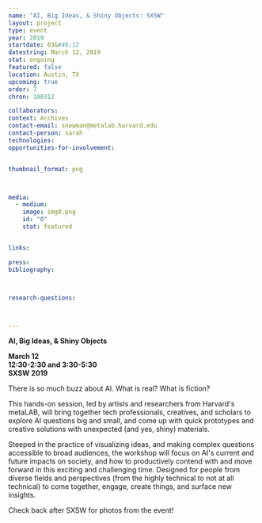 ```yaml
---
name: "AI, Big Ideas, & Shiny Objects: SXSW"
layout: project
type: event
year: 2019
startdate: 03&#46;12
datestring: March 12, 2019
stat: ongoing
featured: false
location: Austin, TX
upcoming: true
order: 7
chron: 190312

collaborators:
context: Archives
contact-email: snewman@metalab.harvard.edu
contact-person: sarah
technologies: 
opportunities-for-involvement:


thumbnail_format: png



media:
  - medium:
    image: img0.png
    id: "0"
    stat: featured


links:

press:
bibliography:



research-questions:



---
```

**AI, Big Ideas, & Shiny Objects**

**March 12<br />
12:30-2:30 and 3:30-5:30<br />
SXSW 2019**

There is so much buzz about AI. What is real? What is fiction?

This hands-on session, led by artists and researchers from Harvard's metaLAB, will bring together tech professionals, creatives, and scholars to explore AI questions big and small, and come up with quick prototypes and creative solutions with unexpected (and yes, shiny) materials.

Steeped in the practice of visualizing ideas, and making complex questions accessible to broad audiences, the workshop will focus on AI's current and future impacts on society, and how to productively contend with and move forward in this exciting and challenging time. Designed for people from diverse fields and perspectives (from the highly technical to not at all technical) to come together, engage, create things, and surface new insights.

Check back after SXSW for photos from the event!

